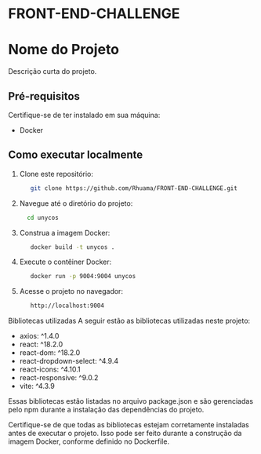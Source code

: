 # FRONT-END-CHALLENGE
# Nome do Projeto

Descrição curta do projeto.

## Pré-requisitos

Certifique-se de ter instalado em sua máquina:

- Docker

## Como executar localmente

1. Clone este repositório:

   ```bash
      git clone https://github.com/Rhuama/FRONT-END-CHALLENGE.git
   ```
2. Navegue até o diretório do projeto:

    ```bash
      cd unycos
   ```
3. Construa a imagem Docker:

   ```bash
      docker build -t unycos .
   ```
4. Execute o contêiner Docker:

   ```bash
      docker run -p 9004:9004 unycos
   ```
4. Acesse o projeto no navegador:

   ```bash
      http://localhost:9004
   ```

Bibliotecas utilizadas
A seguir estão as bibliotecas utilizadas neste projeto:

- axios: ^1.4.0
- react: ^18.2.0
- react-dom: ^18.2.0
- react-dropdown-select: ^4.9.4
- react-icons: ^4.10.1
- react-responsive: ^9.0.2
- vite: ^4.3.9

Essas bibliotecas estão listadas no arquivo package.json e são gerenciadas pelo npm durante a instalação das dependências do projeto.

Certifique-se de que todas as bibliotecas estejam corretamente instaladas antes de executar o projeto. Isso pode ser feito durante a construção da imagem Docker, conforme definido no Dockerfile.
